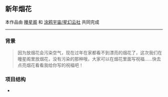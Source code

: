 ## 新年烟花
本作品由 [曈星阁](https:www.tongstarge.cn) 和 [涂鸦宇宙/星幻云社]() 共同完成

---
### 背景
> 因为放烟花会污染空气，现在过年在家都看不到漂亮的烟花了，这次我们在曈星阁里放烟花，没有污染的那种哦，大家可以在烟花里面写祝福……快去点亮烟花看看我给你写的祝福吧！

### 项目结构
 - 